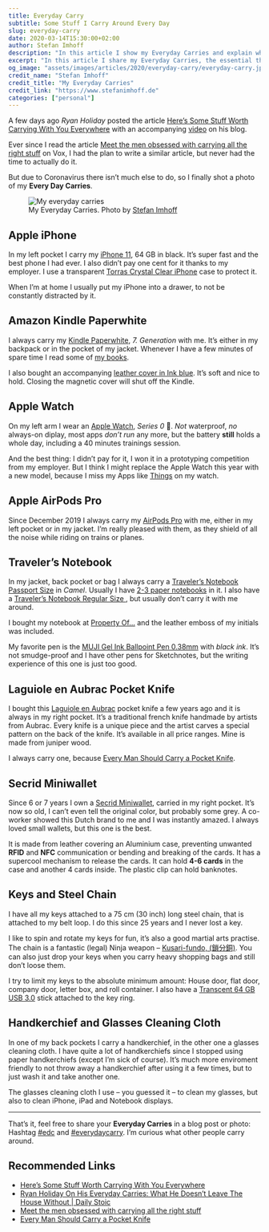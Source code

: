 ```yaml
---
title: Everyday Carry
subtitle: Some Stuff I Carry Around Every Day
slug: everyday-carry
date: 2020-03-14T15:30:00+02:00
author: Stefan Imhoff
description: "In this article I show my Everyday Carries and explain why I carry them."
excerpt: "In this article I share my Everyday Carries, the essential things I carry around every day: Apple iPhone, Kindle Paperwhite, Apple Watch, Apple AirPods Pro, Traveler’s Notebook, Laguiole en Aubrac, Secrid Miniwallet, Keys, and Handkerchief."
og_image: "assets/images/articles/2020/everyday-carry/everyday-carry.jpg"
credit_name: "Stefan Imhoff"
credit_title: "My Everyday Carries"
credit_link: "https://www.stefanimhoff.de"
categories: ["personal"]
---
```


A few days ago _Ryan Holiday_ posted the article [Here’s Some Stuff Worth Carrying With You Everywhere](https://ryanholiday.net/heres-some-stuff-worth-carrying-with-you-everywhere/) with an accompanying [video](https://www.youtube.com/watch?v=oaXMijw241c) on his blog.

Ever since I read the article [Meet the men obsessed with carrying all the right stuff](https://www.vox.com/the-goods/2019/7/24/20696487/everyday-carry-reddit-knife-wallet-gun) on Vox, I had the plan to write a similar article, but never had the time to actually do it.

But due to Coronavirus there isn’t much else to do, so I finally shot a photo of my **Every Day Carries**.

<figure class="image-figure">
  <img src="/assets/images/articles/2020/everyday-carry/everyday-carry.jpg" alt="My everyday carries">
  <figcaption>My Everyday Carries. Photo by <a href="https://www.stefanimhoff.de">Stefan Imhoff</a></figcaption>
</figure>

## Apple iPhone

In my left pocket I carry my [iPhone 11](https://www.apple.com/iphone-11/), 64 GB in black. It’s super fast and the best phone I had ever. I also didn’t pay one cent for it thanks to my employer. I use a transparent [Torras Crystal Clear iPhone](http://www.amazon.de/gp/product/http://www.amazon.de/gp/product/B07VW6QM33?ie=UTF8&tag=stefanimhoffde-21&linkCode=as2&camp=1638&creative=6742&creativeASIN=B07VW6QM33?ie=UTF8&tag=stefanimhoffde-21&linkCode=as2&camp=1638&creative=6742&creativeASIN=http://www.amazon.de/gp/product/B07VW6QM33?ie=UTF8&tag=stefanimhoffde-21&linkCode=as2&camp=1638&creative=6742&creativeASIN=B07VW6QM33) case to protect it.

When I’m at home I usually put my iPhone into a drawer, to not be constantly distracted by it.

## Amazon Kindle Paperwhite

I always carry my [Kindle Paperwhite](http://www.amazon.de/gp/product/B00QJDU3KY?ie=UTF8&tag=stefanimhoffde-21&linkCode=as2&camp=1638&creative=6742&creativeASIN=B00QJDU3KY), _7. Generation_ with me. It’s either in my backpack or in the pocket of my jacket. Whenever I have a few minutes of spare time I read some of [my books](https://www.goodreads.com/review/list/28460819-stefan?shelf=currently-reading).

I also bought an accompanying [leather cover in Ink blue](http://www.amazon.de/gp/product/B008BQH1NO?ie=UTF8&tag=stefanimhoffde-21&linkCode=as2&camp=1638&creative=6742&creativeASIN=B008BQH1NO). It’s soft and nice to hold. Closing the magnetic cover will shut off the Kindle.

## Apple Watch

On my left arm I wear an [Apple Watch](https://www.apple.com/watch/), _Series 0_ 🤘. _Not_ waterproof, _no_ always-on diplay, most apps _don’t run_ any more, but the battery **still** holds a whole day, including a 40 minutes trainings session.

And the best thing: I didn’t pay for it, I won it in a prototyping competition from my employer. But I think I might replace the Apple Watch this year with a new model, because I miss my Apps like [Things](https://culturedcode.com/things/) on my watch.

## Apple AirPods Pro

Since December 2019 I always carry my [AirPods Pro](https://www.apple.com/airpods/) with me, either in my left pocket or in my jacket. I’m really pleased with them, as they shield of all the noise while riding on trains or planes.

## Traveler’s Notebook

In my jacket, back pocket or bag I always carry a [Traveler’s Notebook Passport Size](https://www.travelers-company.com/products/trnote/starter-kit-passport) in _Camel_. Usually I have [2-3 paper notebooks](https://www.travelers-company.com/products/trnote/refill-passport) in it. I also have a [Traveler’s Notebook Regular Size ](https://www.travelers-company.com/products/trnote/starter-kit-regular), but usually don’t carry it with me around.

I bought my notebook at [Property Of…](https://thepropertyof.com/) and the leather emboss of my initials was included.

My favorite pen is the [MUJI Gel Ink Ballpoint Pen 0.38mm](https://www.muji.eu/pages/online.asp?Sec=13&Sub=52&PID=11044) with _black ink_. It’s not smudge-proof and I have other pens for Sketchnotes, but the writing experience of this one is just too good.

## Laguiole en Aubrac Pocket Knife

I bought this [Laguiole en Aubrac](http://www.laguiole-en-aubrac.fr/) pocket knife a few years ago and it is always in my right pocket. It’s a traditional french knife handmade by artists from Aubrac. Every knife is a unique piece and the artist carves a special pattern on the back of the knife. It’s available in all price ranges. Mine is made from juniper wood.

I always carry one, because [Every Man Should Carry a Pocket Knife](https://www.artofmanliness.com/articles/every-man-should-carry-a-pocket-knife/).

## Secrid Miniwallet

Since 6 or 7 years I own a [Secrid Miniwallet](https://secrid.com/wallets/miniwallet), carried in my right pocket. It’s now so old, I can’t even tell the original color, but probably some grey. A co-worker showed this Dutch brand to me and I was instantly amazed. I always loved small wallets, but this one is the best.

It is made from leather covering an Aluminium case, preventing unwanted **RFID** and **NFC** communication or bending and breaking of the cards. It has a supercool mechanism to release the cards. It can hold **4-6 cards** in the case and another 4 cards inside. The plastic clip can hold banknotes.

## Keys and Steel Chain

I have all my keys attached to a 75 cm (30 inch) long steel chain, that is attached to my belt loop. I do this since 25 years and I never lost a key.

I like to spin and rotate my keys for fun, it’s also a good martial arts practise. The chain is a fantastic (legal) Ninja weapon – [Kusari-fundo, (鎖分銅)](https://www.wikiwand.com/en/Kusari-fundo). You can also just drop your keys when you carry heavy shopping bags and still don’t loose them.

I try to limit my keys to the absolute minimum amount: House door, flat door, company door, letter box, and roll container. I also have a [Transcent 64 GB USB 3.0](http://www.amazon.de/gp/product/B016QAH2N0?ie=UTF8&tag=stefanimhoffde-21&linkCode=as2&camp=1638&creative=6742&creativeASIN=B016QAH2N0) stick attached to the key ring.

## Handkerchief and Glasses Cleaning Cloth

In one of my back pockets I carry a handkerchief, in the other one a glasses cleaning cloth. I have quite a lot of handkerchiefs since I stopped using paper handkerchiefs (except I’m sick of course). It’s much more enviroment friendly to not throw away a handkerchief after using it a few times, but to just wash it and take another one.

The glasses cleaning cloth I use – you guessed it – to clean my glasses, but also to clean iPhone, iPad and Notebook displays.

---

That’s it, feel free to share your **Everyday Carries** in a blog post or photo: Hashtag [\#edc](https://www.instagram.com/explore/tags/edc/) and [#everydaycarry](https://www.instagram.com/explore/tags/everydaycarry/). I’m curious what other people carry around.

## Recommended Links

- [Here’s Some Stuff Worth Carrying With You Everywhere](https://ryanholiday.net/heres-some-stuff-worth-carrying-with-you-everywhere/)
- [Ryan Holiday On His Everyday Carries: What He Doesn’t Leave The House Without | Daily Stoic](https://www.youtube.com/watch?v=oaXMijw241c)
- [Meet the men obsessed with carrying all the right stuff](https://www.vox.com/the-goods/2019/7/24/20696487/everyday-carry-reddit-knife-wallet-gun)
- [Every Man Should Carry a Pocket Knife](https://www.artofmanliness.com/articles/every-man-should-carry-a-pocket-knife/)
